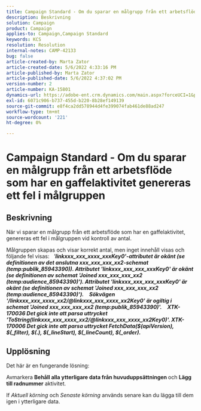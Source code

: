 ```yaml
---
title: Campaign Standard - Om du sparar en målgrupp från ett arbetsflöde som har en gaffelaktivitet genereras ett fel i målgruppen
description: Beskrivning
solution: Campaign
product: Campaign
applies-to: Campaign,Campaign Standard
keywords: KCS
resolution: Resolution
internal-notes: CAMP-42133
bug: false
article-created-by: Marta Zator
article-created-date: 5/6/2022 4:33:16 PM
article-published-by: Marta Zator
article-published-date: 5/6/2022 4:37:02 PM
version-number: 2
article-number: KA-15801
dynamics-url: https://adobe-ent.crm.dynamics.com/main.aspx?forceUCI=1&pagetype=entityrecord&etn=knowledgearticle&id=286a3538-5acd-ec11-a7b5-6045bd00dbbc
exl-id: 6071c906-b737-455d-b220-8b28ef149139
source-git-commit: e8f4ca2dd578944d4fe399074fab461de88ad247
workflow-type: tm+mt
source-wordcount: '221'
ht-degree: 0%

---
```


# Campaign Standard - Om du sparar en målgrupp från ett arbetsflöde som har en gaffelaktivitet genereras ett fel i målgruppen

## Beskrivning


När vi sparar en målgrupp från ett arbetsflöde som har en gaffelaktivitet, genereras ett fel i målgruppen vid kontroll av antal.

Målgruppen skapas och visar korrekt antal, men inget innehåll visas och följande fel visas:
 
*&#39;<b>linkxxx_xxx_xxxx_xxxKey0&#39;-attributet är okänt (se definitionen av det anslutna xxx_xxx_xxx_xx2-schemat (temp:publik_85943390)). Attributet &#39;linkxxx_xxx_xxx_xxxKey0&#39; är okänt (se definitionen av schemat &#39;Joined xxx_xxx_xxx_xx2 (temp:audience_85943390)&#39;). Attributet &#39;linkxxx_xxx_xxx_xxxKey0&#39; är okänt (se definitionen av schemat &#39;Joined xxx_xxx_xxx_xx2 (temp:audience_85943390)&#39;).</b>*
 <b>__</b> 
<b>*Sökvägen &#39;/linkxxx_xxx_xxxx_xx2/@linkxxx_xxx_xxxx_xx2Key0&#39; är ogiltig i schemat &#39;Joined xxx_xxx_xxx_xx2 (temp:publik_85943390)&#39;.</b>*
 <b>__</b> 
<b>*XTK-170036 Det gick inte att parsa uttrycket &#39;ToString(linkxxx_xxx_xxxx_xx2/@linkxxx_xxx_xxxx_xx2Key0)&#39;. XTK-170006 Det gick inte att parsa uttrycket FetchData($(apiVersion), $(_filter), $(.), $(_lineStart), $(_lineCount), $(_order).</b>*


## Upplösning


Det här är en fungerande lösning:

Avmarkera <b>Behåll alla ytterligare data från huvuduppsättningen </b>och <b>Lägg till radnummer</b> aktivitet.

If *Aktuell körning* och *Senaste körning* används senare kan du lägga till dem igen i ytterligare data.
